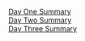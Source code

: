 [Day One Summary](https://github.com/bishwashadhikari1/header-frontend/blob/main/Day1Summary/DAY1SUMMARY.md)
<br>
[Day Two Summary](https://github.com/bishwashadhikari1/header-frontend/blob/main/Day2Summary/DAY2SUMMARY.md)
<br>
[Day Three Summary](https://github.com/bishwashadhikari1/header-frontend/blob/main/Day3Summary/DAY3SUMMARY.md)
